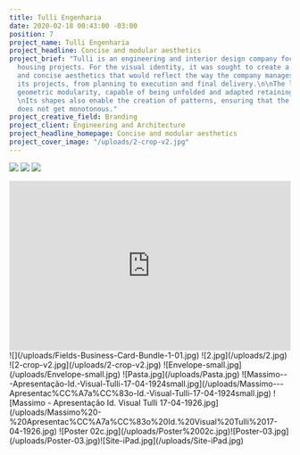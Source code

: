 ```yaml
---
title: Tulli Engenharia
date: 2020-02-18 00:43:00 -03:00
position: 7
project_name: Tulli Engenharia
project_headline: Concise and modular aesthetics
project_brief: "Tulli is an engineering and interior design company focused on high-end
  housing projects. For the visual identity, it was sought to create a firm, minimalist
  and concise aesthetics that would reflect the way the company manages and executes
  its projects, from planning to execution and final delivery.\n\nThe logo has precise
  geometric modularity, capable of being unfolded and adapted retaining recognizability.
  \nIts shapes also enable the creation of patterns, ensuring that the visual identity
  does not get monotonous."
project_creative_field: Branding
project_client: Engineering and Architecture
project_headline_homepage: Concise and modular aesthetics
project_cover_image: "/uploads/2-crop-v2.jpg"
---
```


![](/uploads/Massimo%20-%20Apresentac%CC%A7a%CC%83o%20Id.%20Visual%20Tulli%2017-04-195.jpg)
![](/uploads/Comp%201.gif)
![](/uploads/Massimo%20-%20Apresentac%CC%A7a%CC%83o%20Id.%20Visual%20Tulli%2017-04-1917.jpg)
<div style="padding:60.3% 0 0 0;position:relative;"><iframe src="https://player.vimeo.com/video/353786782" style="position:absolute;top:0;left:0;width:100%;height:100%;" frameborder="0" allow="autoplay; fullscreen" allowfullscreen></iframe></div><script src="https://player.vimeo.com/api/player.js"></script>
![](/uploads/Fields-Business-Card-Bundle-1-01.jpg)
![2.jpg](/uploads/2.jpg)
![2-crop-v2.jpg](/uploads/2-crop-v2.jpg)
![Envelope-small.jpg](/uploads/Envelope-small.jpg)
![Pasta.jpg](/uploads/Pasta.jpg)
![Massimo---Apresentação-Id.-Visual-Tulli-17-04-1924small.jpg](/uploads/Massimo---Apresentac%CC%A7a%CC%83o-Id.-Visual-Tulli-17-04-1924small.jpg)
![Massimo - Apresentação Id. Visual Tulli 17-04-1926.jpg](/uploads/Massimo%20-%20Apresentac%CC%A7a%CC%83o%20Id.%20Visual%20Tulli%2017-04-1926.jpg)
![Poster 02c.jpg](/uploads/Poster%2002c.jpg)![Poster-03.jpg](/uploads/Poster-03.jpg)![Site-iPad.jpg](/uploads/Site-iPad.jpg)